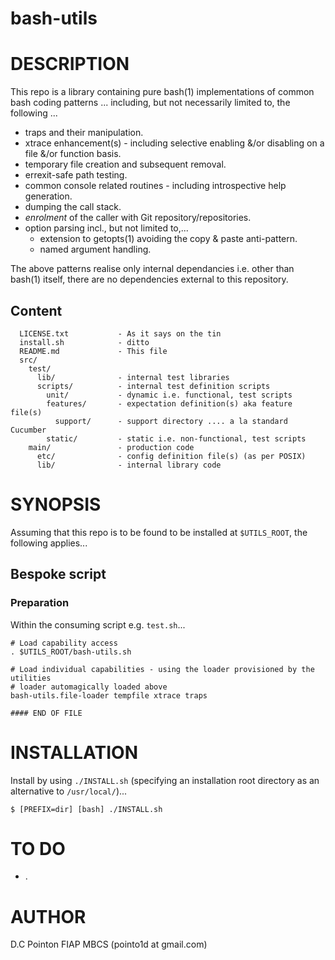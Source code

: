 bash-utils
==========

# DESCRIPTION
This repo is a library containing pure bash(1) implementations of common bash coding patterns ... including, but not necessarily limited to, the following ...

- traps and their manipulation.
- xtrace enhancement(s) - including selective enabling &/or disabling on a file &/or function basis.
- temporary file creation and subsequent removal.
- errexit-safe path testing.
- common console related routines - including introspective help generation.
- dumping the call stack.
- _enrolment_ of the caller with Git repository/repositories.
- option parsing incl., but not limited to,...
  -  extension to getopts(1) avoiding the copy & paste anti-pattern.
  - named argument handling.

The above patterns realise only internal dependancies i.e. other than bash(1) itself, there are no dependencies external to this repository.

## Content
```
  LICENSE.txt           - As it says on the tin
  install.sh            - ditto
  README.md             - This file
  src/
    test/
      lib/              - internal test libraries
      scripts/          - internal test definition scripts
        unit/           - dynamic i.e. functional, test scripts
        features/       - expectation definition(s) aka feature file(s)
          support/      - support directory .... a la standard Cucumber
        static/         - static i.e. non-functional, test scripts
    main/               - production code
      etc/              - config definition file(s) (as per POSIX)
      lib/              - internal library code
```

# SYNOPSIS
Assuming that this repo is to be found to be installed at ```$UTILS_ROOT```, the following applies...

## Bespoke script
### Preparation
Within the consuming script e.g. ```test.sh```...

```
# Load capability access
. $UTILS_ROOT/bash-utils.sh

# Load individual capabilities - using the loader provisioned by the utilities
# loader automagically loaded above
bash-utils.file-loader tempfile xtrace traps

#### END OF FILE
```

# INSTALLATION
Install by using ```./INSTALL.sh``` (specifying an installation root directory as an alternative to ```/usr/local/```)...

    $ [PREFIX=dir] [bash] ./INSTALL.sh 


# TO DO
* .

# AUTHOR
D.C Pointon FIAP MBCS (pointo1d at gmail.com)
